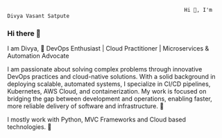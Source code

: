                                                              Hi 👋, I'm Divya Vasant Satpute
### Hi there 👋
I am Divya, 🌟 DevOps Enthusiast | Cloud Practitioner | Microservices & Automation Advocate

I am passionate about solving complex problems through innovative DevOps practices and cloud-native solutions. With a solid background in deploying scalable, automated systems, I specialize in CI/CD pipelines, Kubernetes, AWS Cloud, and containerization. My work is focused on bridging the gap between development and operations, enabling faster, more reliable delivery of software and infrastructure. 🎯

I mostly work with Python, MVC Frameworks and Cloud based technologies. 🚀
